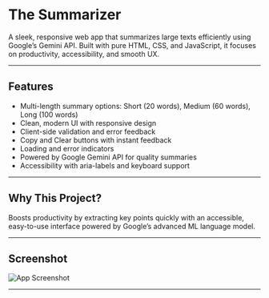 # The Summarizer

A sleek, responsive web app that summarizes large texts efficiently using Google’s Gemini API. Built with pure HTML, CSS, and JavaScript, it focuses on productivity, accessibility, and smooth UX.

---

## Features

- Multi-length summary options: Short (20 words), Medium (60 words), Long (100 words)
- Clean, modern UI with responsive design
- Client-side validation and error feedback
- Copy and Clear buttons with instant feedback
- Loading and error indicators
- Powered by Google Gemini API for quality summaries
- Accessibility with aria-labels and keyboard support

---

## Why This Project?

Boosts productivity by extracting key points quickly with an accessible, easy-to-use interface powered by Google’s advanced ML language model.

---

## Screenshot

![App Screenshot](![image](https://github.com/user-attachments/assets/d226416f-be37-4141-a712-28bb8ac62308)
)

---
